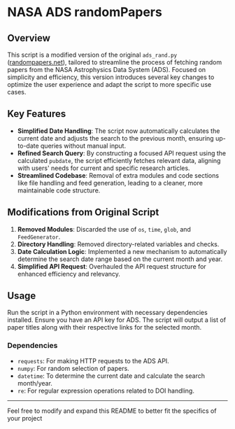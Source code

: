 # NASA ADS randomPapers

## Overview
This script is a modified version of the original `ads_rand.py` ([randompapers.net](http://randompapers.net)), tailored to streamline the process of fetching random papers from the NASA Astrophysics Data System (ADS). Focused on simplicity and efficiency, this version introduces several key changes to optimize the user experience and adapt the script to more specific use cases.

## Key Features
- **Simplified Date Handling**: The script now automatically calculates the current date and adjusts the search to the previous month, ensuring up-to-date queries without manual input.
- **Refined Search Query**: By constructing a focused API request using the calculated `pubdate`, the script efficiently fetches relevant data, aligning with users' needs for current and specific research articles.
- **Streamlined Codebase**: Removal of extra modules and code sections like file handling and feed generation, leading to a cleaner, more maintainable code structure.

## Modifications from Original Script
1. **Removed Modules**: Discarded the use of `os`, `time`, `glob`, and `FeedGenerator`.
2. **Directory Handling**: Removed directory-related variables and checks.
3. **Date Calculation Logic**: Implemented a new mechanism to automatically determine the search date range based on the current month and year.
4. **Simplified API Request**: Overhauled the API request structure for enhanced efficiency and relevancy.

## Usage

Run the script in a Python environment with necessary dependencies installed. Ensure you have an API key for ADS. The script will output a list of paper titles along with their respective links for the selected month.

### Dependencies

- `requests`: For making HTTP requests to the ADS API.
- `numpy`: For random selection of papers.
- `datetime`: To determine the current date and calculate the search month/year.
- `re`: For regular expression operations related to DOI handling.

---

Feel free to modify and expand this README to better fit the specifics of your project 